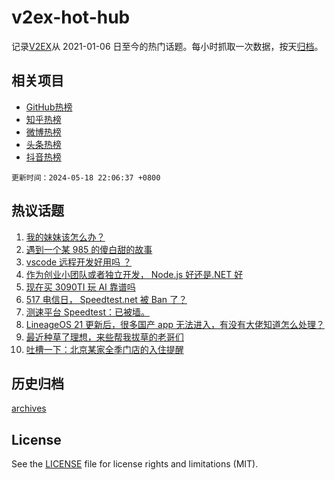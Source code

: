 # v2ex-hot-hub

 记录[V2EX](https://www.v2ex.com/)从 2021-01-06 日至今的热门话题。每小时抓取一次数据，按天[归档](archives)。
 
 ## 相关项目

- [GitHub热榜](https://github.com/snaildev/github-hot-hub)
- [知乎热榜](https://github.com/snaildev/zhihu-hot-hub)
- [微博热榜](https://github.com/snaildev/weibo-hot-hub)
- [头条热榜](https://github.com/snaildev/toutiao-hot-hub)
- [抖音热榜](https://github.com/snaildev/douyin-hot-hub)


 `更新时间：2024-05-18 22:06:37 +0800`

## 热议话题

1. [我的妹妹该怎么办？](https://www.v2ex.com/t/1041821)
1. [遇到一个某 985 的傻白甜的故事](https://www.v2ex.com/t/1041838)
1. [vscode 远程开发好用吗 ？](https://www.v2ex.com/t/1041758)
1. [作为创业小团队或者独立开发， Node.js 好还是.NET 好](https://www.v2ex.com/t/1041784)
1. [现在买 3090TI 玩 AI 靠谱吗](https://www.v2ex.com/t/1041781)
1. [517 电信日， Speedtest.net 被 Ban 了？](https://www.v2ex.com/t/1041747)
1. [测速平台 Speedtest：已被墙。](https://www.v2ex.com/t/1041805)
1. [LineageOS 21 更新后，很多国产 app 无法进入，有没有大佬知道怎么处理？](https://www.v2ex.com/t/1041752)
1. [最近种草了理想，来些帮我拔草的老哥们](https://www.v2ex.com/t/1041801)
1. [吐槽一下：北京某家全季门店的入住提醒](https://www.v2ex.com/t/1041789)

## 历史归档

[archives](archives)

## License

See the [LICENSE](LICENSE) file for license rights and limitations (MIT).
